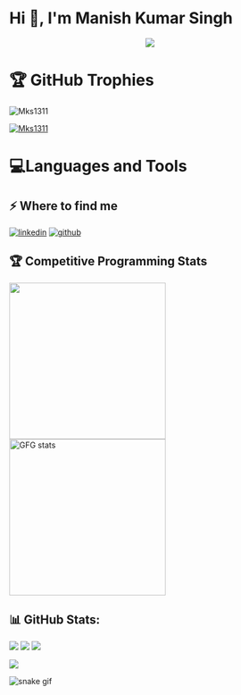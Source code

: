<!--

- 🔭 I’m currently working on ...
- 🌱 I’m currently learning ...
- 👯 I’m looking to collaborate on ...
- 🤔 I’m looking for help with ...
- 💬 Ask me about ...
- 📫 How to reach me: ...
- 😄 Pronouns: ...
- ⚡ Fun fact: ...
-->

<h1>Hi 👋, I'm Manish Kumar Singh</h1>
<p align="center">
<img src="https://readme-typing-svg.herokuapp.com?color=E22FE4&width=380&height=28&lines=Emerging+Software+Engineer..;Open-Source+Enthusiast..;AI+Innovator..;Problem+Solver..;Nice+To+Meet+You+....&center=true"></a></p>

# 🏆 GitHub Trophies
<p align="left"> <img src="https://komarev.com/ghpvc/?username=Mks1311&label=Profile%20views&color=0e75b6&style=flat" alt="Mks1311" /> </p>
<p><a href="https://github.com/ryo-ma/github-profile-trophy"><img src="https://github-profile-trophy.vercel.app/?username=Mks1311" alt="Mks1311" /></a></p>


<h1 align="left">💻Languages and Tools</h1>
<!-- Icons stay the same as your original -->

<!-- [Same icon section from your original code remains unchanged] -->

<h2>⚡️ Where to find me</h2>
<p>
<a target="_blank" href="https://www.linkedin.com/in/manish-kumar-singh-082627214/" style="display: inline-block;">
<img src="https://img.shields.io/badge/linkedin-logo?style=for-the-badge&logo=linkedin&logoColor=white&color=%230a77b6" alt="linkedin" />
</a>
<a target="_blank" href="https://github.com/Mks1311" style="display: inline-block;">
<img src="https://img.shields.io/badge/github-logo?style=for-the-badge&logo=github&logoColor=white&color=black" alt="github" />
</a>
</p>

## 🏆 Competitive Programming Stats
<p>
<a href="https://leetcode.com/Mks1311/">
  <img height="280em" src="https://leetcard.jacoblin.cool/Mks1311?theme=dark&font=PT%20Serif&ext=contest">
</a>
<a href="https://www.geeksforgeeks.org/user/manish31311/">
  <img height="280em" src="https://gfgstatscard.vercel.app/manish31311" alt="GFG stats" />
</a>
</p>

## 📊 GitHub Stats:

![](https://github-readme-stats.vercel.app/api/top-langs/?username=Mks1311&theme=radical&border=false&include_all_commits=true&count_private=true&layout=compact)
![](https://github-readme-stats.vercel.app/api?username=Mks1311&theme=radical&hide_border=false&include_all_commits=true&count_private=true)
![](https://github-readme-streak-stats.herokuapp.com/?user=Mks1311&theme=radical&hide_border=false&include_all_commits=true&count_private=true)

![](https://github-profile-summary-cards.vercel.app/api/cards/profile-details?username=Mks1311&theme=radical&hide_border=false&include_all_commits=true&count_private=true)

![snake gif](https://github.com/Mks1311/Mks1311/blob/output/github-contribution-grid-snake.svg)
